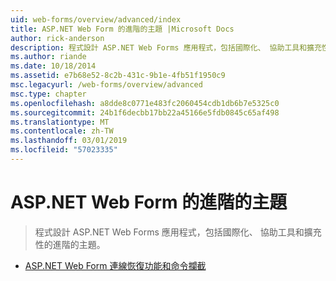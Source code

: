 ```yaml
---
uid: web-forms/overview/advanced/index
title: ASP.NET Web Form 的進階的主題 |Microsoft Docs
author: rick-anderson
description: 程式設計 ASP.NET Web Forms 應用程式，包括國際化、 協助工具和擴充性的進階的主題。
ms.author: riande
ms.date: 10/18/2014
ms.assetid: e7b68e52-8c2b-431c-9b1e-4fb51f1950c9
msc.legacyurl: /web-forms/overview/advanced
msc.type: chapter
ms.openlocfilehash: a8dde8c0771e483fc2060454cdb1db6b7e5325c0
ms.sourcegitcommit: 24b1f6decbb17bb22a45166e5fdb0845c65af498
ms.translationtype: MT
ms.contentlocale: zh-TW
ms.lasthandoff: 03/01/2019
ms.locfileid: "57023335"
---
```

<a name="aspnet-web-forms-advanced-topics"></a>ASP.NET Web Form 的進階的主題
====================
> 程式設計 ASP.NET Web Forms 應用程式，包括國際化、 協助工具和擴充性的進階的主題。


- [ASP.NET Web Form 連線恢復功能和命令攔截](aspnet-web-forms-connection-resiliency-and-command-interception.md)
